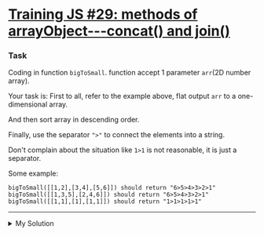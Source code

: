 # [Training JS #29: methods of arrayObject---concat() and join()](https://www.codewars.com/kata/5731861d05d14d6f50000626)

### Task

Coding in function `bigToSmall`. function accept 1 parameter `arr`(2D number array).

Your task is: First to all, refer to the example above, flat output `arr` to a one-dimensional array.

And then sort array in descending order.

Finally, use the separator `">"` to connect the elements into a string.

Don't complain about the situation like `1>1` is not reasonable, it is just a separator.

Some example:

```
bigToSmall([[1,2],[3,4],[5,6]]) should return "6>5>4>3>2>1"
bigToSmall([[1,3,5],[2,4,6]]) should return "6>5>4>3>2>1"
bigToSmall([[1,1],[1],[1,1]]) should return "1>1>1>1>1"
```

---

<details><summary>My Solution</summary>

```js
function whatNumberIsIt(n) {
  switch (n) {
    case Number.MAX_VALUE:
      return 'Input number is Number.MAX_VALUE'
    case Number.MIN_VALUE:
      return 'Input number is Number.MIN_VALUE'
    case Number.NEGATIVE_INFINITY:
      return 'Input number is Number.NEGATIVE_INFINITY'
    case Number.POSITIVE_INFINITY:
      return 'Input number is Number.POSITIVE_INFINITY'
    case Number(n):
      return `Input number is ` + n
    default:
      return 'Input number is Number.NaN'
  }
}
```

</details>
